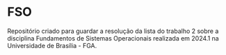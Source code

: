 # FSO

Repositório criado para guardar a resolução da lista do trabalho 2 sobre a disciplina Fundamentos de Sistemas Operacionais realizada em 2024.1 na Universidade de Brasília - FGA.
